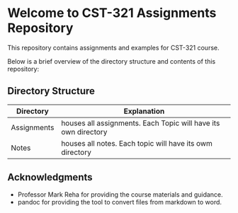 # Welcome to CST-321 Assignments Repository

This repository contains assignments and examples for CST-321 course.

Below is a brief overview of the directory structure and contents of this repository:

## Directory Structure
| Directory | Explanation | 
| --------- | ----------- | 
| Assignments | houses all assignments. Each Topic will have its own directory | 
| Notes       | houses all notes. Each topic will have its owm directory | 





## Acknowledgments

- Professor Mark Reha for providing the course materials and guidance.
- pandoc for providing the tool to convert files from markdown to word. 


